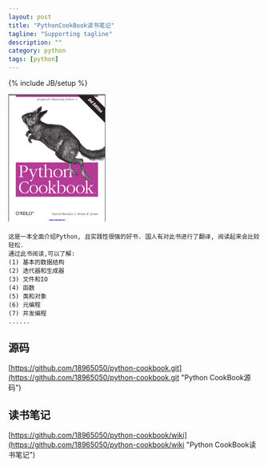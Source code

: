 ```yaml
---
layout: post
title: "PythonCookBook读书笔记"
tagline: "Supporting tagline"
description: ""
category: python
tags: [python]
---
```

{% include JB/setup %}

![Python-CookBook](/assets/attachment/img/python-cookbook.png)

    这是一本全面介绍Python, 且实践性很强的好书. 国人有对此书进行了翻译, 阅读起来会比较轻松.
    通过此书阅读,可以了解:
    (1) 基本的数据结构
    (2) 迭代器和生成器
    (3) 文件和IO
    (4) 函数
    (5) 类和对象
    (6) 元编程
    (7) 并发编程
    ......

## 源码
[https://github.com/18965050/python-cookbook.git](https://github.com/18965050/python-cookbook.git "Python CookBook源码")


## 读书笔记
[https://github.com/18965050/python-cookbook/wiki](https://github.com/18965050/python-cookbook/wiki "Python CookBook读书笔记")

